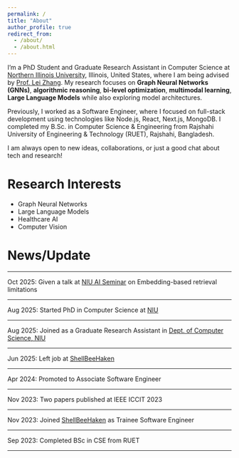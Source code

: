```yaml
---
permalink: /
title: "About"
author_profile: true
redirect_from: 
  - /about/
  - /about.html
---
```


I’m a PhD Student and Graduate Research Assistant in Computer Science at [Northern Illinois University](https://www.niu.edu/index.shtml), Illinois, United States, where I am being advised by [Prof. Lei Zhang](https://zhanglei.phd/). My research focuses on **Graph Neural Networks (GNNs)**, **algorithmic reasoning**, **bi-level optimization**, **multimodal learning**, **Large Language Models** while also exploring model architectures.

Previously, I worked as a Software Engineer, where I focused on full-stack development using technologies like Node.js, React, Next.js, MongoDB. I completed my B.Sc. in Computer Science & Engineering from Rajshahi University of Engineering & Technology (RUET), Rajshahi, Bangladesh.

I am always open to new ideas, collaborations, or just a good chat about tech and research!

Research Interests
======
- Graph Neural Networks
- Large Language Models
- Healthcare AI
- Computer Vision


News/Update
======
------

Oct 2025: Given a talk at [NIU AI Seminar](https://www.niuai.org/home) on Embedding-based retrieval limitations

------

Aug 2025: Started PhD in Computer Science at [NIU](https://www.niu.edu/index.shtml)

------

Aug 2025: Joined as a Graduate Research Assistant in [Dept. of Computer Science, NIU](https://www.cs.niu.edu/)

------

Jun 2025: Left job at [ShellBeeHaken](https://shellbeehaken.com/)

------

Apr 2024: Promoted to Associate Software Engineer

------

Nov 2023: Two papers published at IEEE ICCIT 2023

------

Nov 2023: Joined [ShellBeeHaken](https://shellbeehaken.com/) as Trainee Software Engineer

------

Sep 2023: Completed BSc in CSE from RUET

------